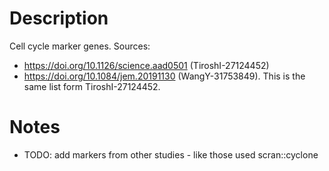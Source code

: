
# Description

Cell cycle marker genes. Sources:
*  https://doi.org/10.1126/science.aad0501 (TiroshI-27124452)
*  https://doi.org/10.1084/jem.20191130 (WangY-31753849). This is the same list form TiroshI-27124452.

# Notes

* TODO: add markers from other studies - like those used scran::cyclone

